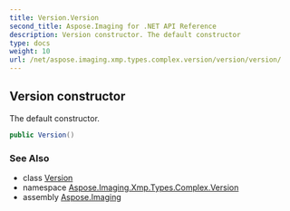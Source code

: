 ```yaml
---
title: Version.Version
second_title: Aspose.Imaging for .NET API Reference
description: Version constructor. The default constructor
type: docs
weight: 10
url: /net/aspose.imaging.xmp.types.complex.version/version/version/
---
```

## Version constructor

The default constructor.

```csharp
public Version()
```

### See Also

* class [Version](../)
* namespace [Aspose.Imaging.Xmp.Types.Complex.Version](../../version/)
* assembly [Aspose.Imaging](../../../)



